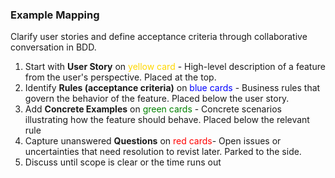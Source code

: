 ### Example Mapping

Clarify user stories and define acceptance criteria through collaborative conversation in BDD.

1. Start with **User Story** on <span style="color: gold;">yellow card</span> - High-level description of a feature from the user's perspective. Placed at the top.
2. Identify **Rules (acceptance criteria)** on <span style="color: blue;">blue cards</span> - Business rules that govern the behavior of the feature. Placed below the user story.
3. Add **Concrete Examples** on <span style="color: green;">green cards</span> - Concrete scenarios illustrating how the feature should behave. Placed below the relevant rule
4. Capture unanswered **Questions** on <span style="color: red;">red cards</span>- Open issues or uncertainties that need resolution to revist later. Parked to the side.
5. Discuss until scope is clear or the time runs out
